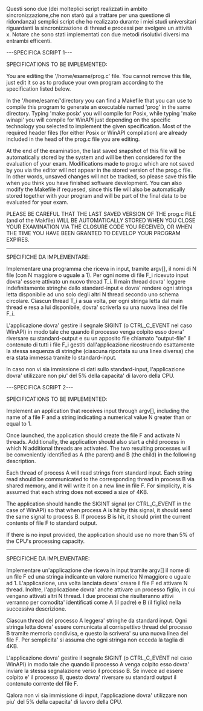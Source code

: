 
Questi sono due (dei molteplici script realizzati in ambito sincronizzazione,che non starò qui a trattare per una questione di ridondanza) semplici script che ho realizzato durante i miei studi universitari riguardanti la sincronizzazione di thread e processi per svolgere un attività x. Notare che sono stati implementati con due metodi risolutivi diversi ma entrambi efficenti.

---SPECIFICA SCRIPT 1---

SPECIFICATIONS TO BE IMPLEMENTED:

You are editing the '/home/esame/prog.c' file. You cannot remove 
this file, just edit it so as to produce your own program according to
the specification listed below.

In the '/home/esame/'directory you can find a Makefile that you can 
use to compile this program to generate an executable named 'prog' 
in the same directory. Typing 'make posix' you will compile for 
Posix, while typing 'make winapi' you will compile for WinAPI just 
depending on the specific technology you selected to implement the
given specification. Most of the required header files (for either 
Posix or WinAPI compilation) are already included in the head of the
prog.c file you are editing. 

At the end of the examination, the last saved snapshot of this file
will be automatically stored by the system and will be then considered
for the evaluation of your exam. Modifications made to prog.c which are
not saved by you via the editor will not appear in the stored version
of the prog.c file. 
In other words, unsaved changes will not be tracked, so please save 
this file when you think you have finished software development.
You can also modify the Makefile if requesed, since this file will also
be automatically stored together with your program and will be part
of the final data to be evaluated for your exam.

PLEASE BE CAREFUL THAT THE LAST SAVED VERSION OF THE prog.c FILE (and of
the Makfile) WILL BE AUTOMATICALLY STORED WHEN YOU CLOSE YOUR EXAMINATION 
VIA THE CLOSURE CODE YOU RECEIVED, OR WHEN THE TIME YOU HAVE BEEN GRANTED
TO DEVELOP YOUR PROGRAM EXPIRES. 

---
SPECIFICHE DA IMPLEMENTARE: 

Implementare una programma che riceva in input, tramite argv[], il nomi
di N file (con N maggiore o uguale a 1).
Per ogni nome di file F_i ricevuto input dovra' essere attivato un nuovo thread T_i.
Il main thread dovra' leggere indefinitamente stringhe dallo standard-input 
e dovra' rendere ogni stringa letta disponibile ad uno solo degli altri N thread
secondo uno schema circolare.
Ciascun thread T_i a sua volta, per ogni stringa letta dal main thread e resa a lui disponibile, 
dovra' scriverla su una nuova linea del file F_i. 

L'applicazione dovra' gestire il segnale SIGINT (o CTRL_C_EVENT nel caso
WinAPI) in modo tale che quando il processo venga colpito esso dovra' 
riversare su standard-output e su un apposito file chiamato "output-file" il 
contenuto di tutti i file F_i gestiti dall'applicazione 
ricostruendo esattamente la stessa sequenza di stringhe (ciascuna riportata su 
una linea diversa) che era stata immessa tramite lo standard-input.

In caso non vi sia immissione di dati sullo standard-input, l'applicazione dovra' utilizzare 
non piu' del 5% della capacita' di lavoro della CPU.

---SPECIFICA SCRIPT 2---

SPECIFICATIONS TO BE IMPLEMENTED:

Implement an application that receives input through argv[], including the name of a file F and a string indicating a numerical value N greater than or equal to 1.

Once launched, the application should create the file F and activate N threads. Additionally, the application should also start a child process in which N additional threads are activated. The two resulting processes will be conveniently identified as A (the parent) and B (the child) in the following description.

Each thread of process A will read strings from standard input. Each string read should be communicated to the corresponding thread in process B via shared memory, and it will write it on a new line in file F. For simplicity, it is assumed that each string does not exceed a size of 4KB.

The application should handle the SIGINT signal (or CTRL_C_EVENT in the case of WinAPI) so that when process A is hit by this signal, it should send the same signal to process B. If process B is hit, it should print the current contents of file F to standard output.

If there is no input provided, the application should use no more than 5% of the CPU's processing capacity.

---
SPECIFICHE DA IMPLEMENTARE: 

Implementare un'applicazione che riceva in input tramite argv[] il 
nome di un file F ed una stringa indicante un valore numerico N maggiore
o uguale ad 1.
L'applicazione, una volta lanciata dovra' creare il file F ed attivare 
N thread. Inoltre, l'applicazione dovra' anche attivare un processo 
figlio, in cui vengano attivati altri N thread. 
I due processi che risulteranno attivi verranno per comodita' identificati
come A (il padre) e B (il figlio) nella successiva descrizione.

Ciascun thread del processo A leggera' stringhe da standard input. 
Ogni stringa letta dovra' essere comunicata al corrispettivo thread 
del processo B tramite memoria condivisa, e questo la scrivera' su una 
nuova linea del file F. Per semplicita' si assuma che ogni stringa non
ecceda la taglia di 4KB. 

L'applicazione dovra' gestire il segnale SIGINT (o CTRL_C_EVENT nel caso
WinAPI) in modo tale che quando il processo A venga colpito esso dovra' 
inviare la stessa segnalazione verso il processo B. Se invece ad essere 
colpito e' il processo B, questo dovra' riversare su standard output il 
contenuto corrente del file F.

Qalora non vi sia immissione di input, l'applicazione dovra' utilizzare 
non piu' del 5% della capacita' di lavoro della CPU.

